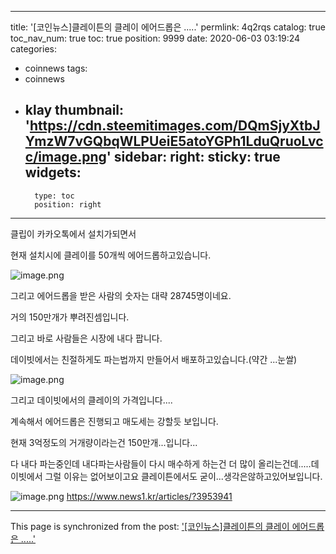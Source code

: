 
---
title: '[코인뉴스]클레이튼의 클레이 에어드롭은 .....'
permlink: 4q2rqs
catalog: true
toc_nav_num: true
toc: true
position: 9999
date: 2020-06-03 03:19:24
categories:
- coinnews
tags:
- coinnews
- klay
thumbnail: 'https://cdn.steemitimages.com/DQmSjyXtbJYmzW7vGQbqWLPUeiE5atoYGPh1LduQruoLvcc/image.png'
sidebar:
    right:
        sticky: true
widgets:
    -
        type: toc
        position: right
---


클립이 카카오톡에서 설치가되면서

현재 설치시에 클레이를 50개씩 에어드롭하고있습니다.

![image.png](https://cdn.steemitimages.com/DQmSjyXtbJYmzW7vGQbqWLPUeiE5atoYGPh1LduQruoLvcc/image.png)

그리고 에어드롭을 받은 사람의 숫자는 대략 28745명이네요.

거의 150만개가 뿌려진셈입니다.

그리고  바로 사람들은 시장에 내다 팝니다.

데이빗에서는 친절하게도 파는법까지 만들어서 배포하고있습니다.(약간 ...눈쌀)


![image.png](https://cdn.steemitimages.com/DQmNSSsdT5KnUaLYccF1rbsgxG6LEpapmcxnVZ82sm8o67K/image.png)


그리고 데이빗에서의 클레이의 가격입니다....


계속해서 에어드롭은 진행되고 매도세는 강할듯 보입니다.

현재 3억정도의 거개량이라는건 150만개...입니다...

다 내다 파는중인데 내다파는사람들이 다시 매수하게 하는건 더 많이 올리는건데.....데이빗에서 그럴 이유는 없어보이고요 클레이튼에서도 굳이...생각은않하고있어보입니다.


![image.png](https://cdn.steemitimages.com/DQmbcBQMazL8H4JhHYAYNFefMH4UyjEt7rYD12GNjZyQqvH/image.png)
https://www.news1.kr/articles/?3953941

- - -

This page is synchronized from the post: ['[코인뉴스]클레이튼의 클레이 에어드롭은 .....'](https://steemit.com/@virus707/4q2rqs)
